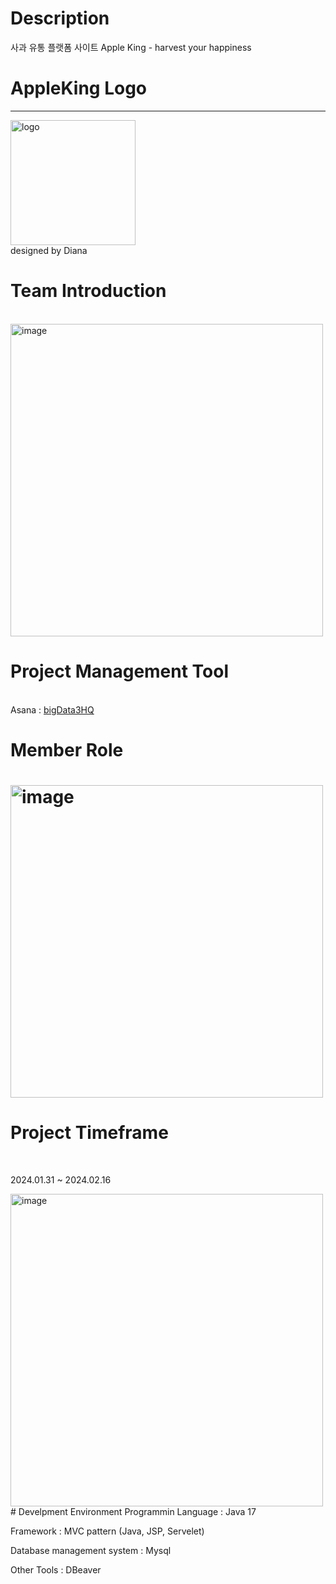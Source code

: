 # Description
사과 유통 플랫폼 사이트 Apple King - harvest your happiness
<h1>AppleKing Logo</h1>
<hr>
<img width ="200" alt ="logo" src="https://github.com/ForrestDPark/Project02_AppleStore_big3/assets/149550771/d98b02f4-22ed-4915-b5a0-fe22cdb95adf)">
<br>
designed by Diana 


<h1>Team Introduction</h1> 
<br>
  <img width="500" alt="image" src="https://github.com/ForrestDPark/Project02_AppleStore_big3/assets/149550771/2651c108-a959-468c-929f-cf26c26dab94">


<h1>Project Management Tool </h1>
<br> Asana : <a href ="https://app.asana.com/0/1206550553332943/1206550553332943"> bigData3HQ </a>

<h1>Member Role<h1>
<img width="500" alt="image" src="https://github.com/ForrestDPark/Project02_AppleStore_big3/assets/149550771/de8775b7-45af-4c67-8a61-ac89dc6ebdec">

# Project Timeframe
<br>
 <p> 2024.01.31 ~ 2024.02.16</p>
  <img width="500" alt="image" src="https://github.com/ForrestDPark/Project02_AppleStore_big3/assets/149550771/a49307d3-6239-47cc-9ed2-7e3ea4298789">

<br>
# Develpment Environment 
Programmin Language : Java 17

Framework : MVC pattern (Java, JSP, Servelet) 

Database management system : Mysql

Other Tools : DBeaver
